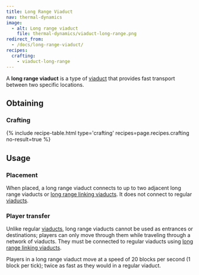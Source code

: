 ```yaml
---
title: Long Range Viaduct
nav: thermal-dynamics
image:
  - alt: Long range viaduct
    file: thermal-dynamics/viaduct-long-range.png
redirect_from:
  - /docs/long-range-viaduct/
recipes:
  crafting:
    - viaduct-long-range
---
```


A **long range viaduct** is a type of [viaduct](/docs/thermal-dynamics/viaduct/) that provides
fast transport between two specific locations.


Obtaining
---------

### Crafting
{% include recipe-table.html type='crafting' recipes=page.recipes.crafting no-result=true %}


Usage
-----

### Placement
When placed, a long range viaduct connects to up to two adjacent long range
viaducts or [long range linking viaducts](/docs/thermal-dynamics/long-range-linking-viaduct/). It
does not connect to regular [viaducts](/docs/thermal-dynamics/viaduct/).

### Player transfer
Unlike regular [viaducts](/docs/thermal-dynamics/viaduct/), long range viaducts cannot be used as
entrances or destinations; players can only move through them while traveling
through a network of viaducts. They must be connected to regular viaducts using
[long range linking viaducts](/docs/thermal-dynamics/long-range-linking-viaduct/).

Players in a long range viaduct move at a speed of 20 blocks per second (1 block
per tick); twice as fast as they would in a regular viaduct.
